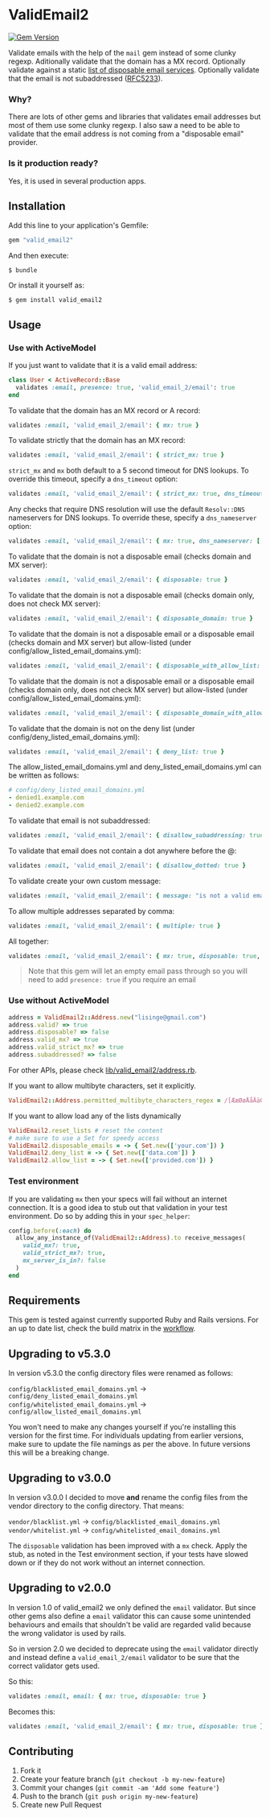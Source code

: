 # ValidEmail2
[![Gem Version](https://badge.fury.io/rb/valid_email2.png)](http://badge.fury.io/rb/valid_email2)

Validate emails with the help of the `mail` gem instead of some clunky regexp.
Aditionally validate that the domain has a MX record.
Optionally validate against a static [list of disposable email services](config/disposable_email_domains.txt).
Optionally validate that the email is not subaddressed ([RFC5233](https://tools.ietf.org/html/rfc5233)).

### Why?

There are lots of other gems and libraries that validates email addresses but most of them use some clunky regexp.
I also saw a need to be able to validate that the email address is not coming from a "disposable email" provider.

### Is it production ready?

Yes, it is used in several production apps.

## Installation

Add this line to your application's Gemfile:

```ruby
gem "valid_email2"
```

And then execute:

    $ bundle

Or install it yourself as:

    $ gem install valid_email2

## Usage

### Use with ActiveModel

If you just want to validate that it is a valid email address:
```ruby
class User < ActiveRecord::Base
  validates :email, presence: true, 'valid_email_2/email': true
end
```

To validate that the domain has an MX record or A record:
```ruby
validates :email, 'valid_email_2/email': { mx: true }
```

To validate strictly that the domain has an MX record:
```ruby
validates :email, 'valid_email_2/email': { strict_mx: true }
```
`strict_mx` and `mx` both default to a 5 second timeout for DNS lookups.
To override this timeout, specify a `dns_timeout` option:
```ruby
validates :email, 'valid_email_2/email': { strict_mx: true, dns_timeout: 10 }
```

Any checks that require DNS resolution will use the default `Resolv::DNS` nameservers for DNS lookups.
To override these, specify a `dns_nameserver` option:
```ruby
validates :email, 'valid_email_2/email': { mx: true, dns_nameserver: ['8.8.8.8', '8.8.4.4'] }
```

To validate that the domain is not a disposable email (checks domain and MX server):
```ruby
validates :email, 'valid_email_2/email': { disposable: true }
```

To validate that the domain is not a disposable email (checks domain only, does not check MX server):
```ruby
validates :email, 'valid_email_2/email': { disposable_domain: true }
```

To validate that the domain is not a disposable email or a disposable email (checks domain and MX server) but allow-listed (under config/allow_listed_email_domains.yml):
```ruby
validates :email, 'valid_email_2/email': { disposable_with_allow_list: true }
```

To validate that the domain is not a disposable email or a disposable email (checks domain only, does not check MX server) but allow-listed (under config/allow_listed_email_domains.yml):

```ruby
validates :email, 'valid_email_2/email': { disposable_domain_with_allow_list: true }
```

To validate that the domain is not on the deny list (under config/deny_listed_email_domains.yml):
```ruby
validates :email, 'valid_email_2/email': { deny_list: true }
```

The allow_listed_email_domains.yml and deny_listed_email_domains.yml can be written as follows:

```yml
# config/deny_listed_email_domains.yml
- denied1.example.com
- denied2.example.com
```

To validate that email is not subaddressed:
```ruby
validates :email, 'valid_email_2/email': { disallow_subaddressing: true }
```

To validate that email does not contain a dot anywhere before the @:
```ruby
validates :email, 'valid_email_2/email': { disallow_dotted: true }
```

To validate create your own custom message:
```ruby
validates :email, 'valid_email_2/email': { message: "is not a valid email" }
```

To allow multiple addresses separated by comma:
```ruby
validates :email, 'valid_email_2/email': { multiple: true }
```

All together:
```ruby
validates :email, 'valid_email_2/email': { mx: true, disposable: true, disallow_subaddressing: true}
```

> Note that this gem will let an empty email pass through so you will need to
> add `presence: true` if you require an email


### Use without ActiveModel

```ruby
address = ValidEmail2::Address.new("lisinge@gmail.com")
address.valid? => true
address.disposable? => false
address.valid_mx? => true
address.valid_strict_mx? => true
address.subaddressed? => false
```

For other APIs, please check [lib/valid_email2/address.rb](https://github.com/micke/valid_email2/blob/main/lib/valid_email2/address.rb).

If you want to allow multibyte characters, set it explicitly.

```ruby
ValidEmail2::Address.permitted_multibyte_characters_regex = /[ÆæØøÅåÄäÖöÞþÐð]/
```

If you want to allow load any of the lists dynamically

```ruby
ValidEmail2.reset_lists # reset the content
# make sure to use a Set for speedy access
ValidEmail2.disposable_emails = -> { Set.new(['your.com']) }
ValidEmail2.deny_list = -> { Set.new(['data.com']) }
ValidEmail2.allow_list = -> { Set.new(['provided.com']) }
```

### Test environment

If you are validating `mx` then your specs will fail without an internet connection.
It is a good idea to stub out that validation in your test environment.
Do so by adding this in your `spec_helper`:
```ruby
config.before(:each) do
  allow_any_instance_of(ValidEmail2::Address).to receive_messages(
    valid_mx?: true,
    valid_strict_mx?: true,
    mx_server_is_in?: false
  )
end
```

## Requirements

This gem is tested against currently supported Ruby and Rails versions. For an up to date list, check the build matrix in the [workflow](.github/workflows/ci.yaml).

## Upgrading to v5.3.0

In version v5.3.0 the config directory files were renamed as follows:

`config/blacklisted_email_domains.yml` -> `config/deny_listed_email_domains.yml`
`config/whitelisted_email_domains.yml` -> `config/allow_listed_email_domains.yml`

You won't need to make any changes yourself if you're installing this version for the first time. For individuals updating from earlier versions, make sure to update the file namings as per the above. In future versions this will be a breaking change.

## Upgrading to v3.0.0

In version v3.0.0 I decided to move __and__ rename the config files from the
vendor directory to the config directory. That means:

`vendor/blacklist.yml` -> `config/blacklisted_email_domains.yml`
`vendor/whitelist.yml` -> `config/whitelisted_email_domains.yml`

The `disposable` validation has been improved with a `mx` check. Apply the
stub, as noted in the Test environment section, if your tests have slowed
down or if they do not work without an internet connection.

## Upgrading to v2.0.0

In version 1.0 of valid_email2 we only defined the `email` validator.
But since other gems also define a `email` validator this can cause some unintended
behaviours and emails that shouldn't be valid are regarded valid because the
wrong validator is used by rails.

So in version 2.0 we decided to deprecate using the `email` validator directly
and instead define a `valid_email_2/email` validator to be sure that the correct
validator gets used.

So this:
```ruby
validates :email, email: { mx: true, disposable: true }
```

Becomes this:
```ruby
validates :email, 'valid_email_2/email': { mx: true, disposable: true }
```

## Contributing

1. Fork it
2. Create your feature branch (`git checkout -b my-new-feature`)
3. Commit your changes (`git commit -am 'Add some feature'`)
4. Push to the branch (`git push origin my-new-feature`)
5. Create new Pull Request
